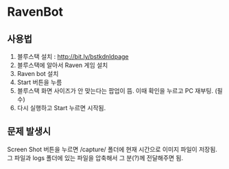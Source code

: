 # RavenBot

## 사용법

1. 블루스택 설치 : http://bit.ly/bstkdnldpage
2. 블루스택에 알아서 Raven 게임 설치
3. Raven bot 설치
4. Start 버튼을 누름
5. 블루스택 화면 사이즈가 안 맞는다는 팝업이 뜸. 이때 확인을 누르고 PC 재부팅. (필수)
6. 다시 실행하고 Start 누르면 시작됨.

## 문제 발생시

Screen Shot 버튼을 누르면 /capture/ 폴더에 현재 시간으로 이미지 파일이 저장됨. 그 파일과 logs 폴더에 있는 파일을 압축해서
그 분(?)께 전달해주면 됨.

